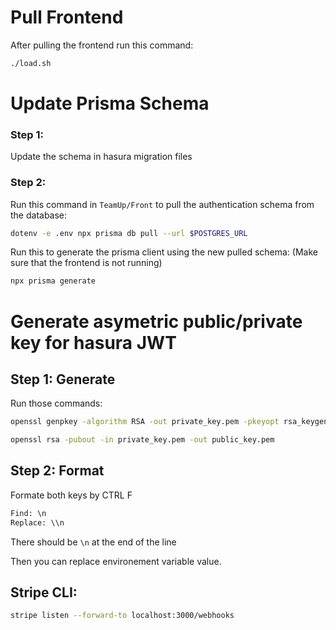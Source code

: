 # Pull Frontend
After pulling the frontend run this command:

```bash
./load.sh
```

# Update Prisma Schema
### Step 1:
Update the schema in hasura migration files

### Step 2:
Run this command in `TeamUp/Front` to pull the authentication schema from the database:

```bash
dotenv -e .env npx prisma db pull --url $POSTGRES_URL
```

Run this to generate the prisma client using the new pulled schema:
(Make sure that the frontend is not running)
```bash
npx prisma generate
```

# Generate asymetric public/private key for hasura JWT

## Step 1: Generate

Run those commands:

```bash
openssl genpkey -algorithm RSA -out private_key.pem -pkeyopt rsa_keygen_bits:2048
```

```bash
openssl rsa -pubout -in private_key.pem -out public_key.pem
```

## Step 2: Format

Formate both keys by CTRL F
```mp
Find: \n
Replace: \\n
```
There should be `\n` at the end of the line 

Then you can replace environement variable value.


## Stripe CLI:

```sh
stripe listen --forward-to localhost:3000/webhooks
```

